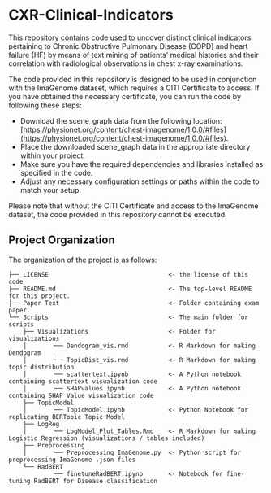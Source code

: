 # CXR-Clinical-Indicators

This repository contains code used to uncover distinct clinical indicators pertaining to Chronic Obstructive Pulmonary Disease (COPD) and heart failure (HF) by means of text mining of patients' medical histories and their correlation with radiological observations in chest x-ray examinations.

The code provided in this repository is designed to be used in conjunction with the ImaGenome dataset, which requires a CITI Certificate to access. If you have obtained the necessary certificate, you can run the code by following these steps:

- Download the scene_graph data from the following location: [https://physionet.org/content/chest-imagenome/1.0.0/#files](https://physionet.org/content/chest-imagenome/1.0.0/#files).
- Place the downloaded scene_graph data in the appropriate directory within your project.
- Make sure you have the required dependencies and libraries installed as specified in the code.
- Adjust any necessary configuration settings or paths within the code to match your setup.

Please note that without the CITI Certificate and access to the ImaGenome dataset, the code provided in this repository cannot be executed.

## Project Organization
The organization of the project is as follows:

```
├── LICENSE                                 <- the license of this code
├── README.md                               <- The top-level README for this project.
├── Paper Text                              <- Folder containing exam paper.
└── Scripts                                 <- The main folder for scripts
    ├── Visualizations                      <- Folder for visualizations
    │       └── Dendogram_vis.rmd           <- R Markdown for making Dendogram
    │       └── TopicDist_vis.rmd           <- R Markdown for making topic distribution 
    │       └── scattertext.ipynb           <- A Python notebook containing scattertext visualization code
    │       └── SHAPvalues.ipynb            <- A Python notebook containing SHAP Value visualization code
    ├── TopicModel   
    │       └── TopicModel.ipynb            <- Python Notebook for replicating BERTopic Topic Model
    ├── LogReg                              
    │       └── LogModel_Plot_Tables.Rmd    <- R Markdown for making Logistic Regression (visualizations / tables included)
    ├── Preprocessing         
    │       └── Preprocessing_ImaGenome.py  <- Python script for preprocessing ImaGenome .json files
    └── RadBERT       
            └── finetuneRadBERT.ipynb       <- Notebook for fine-tuning RadBERT for Disease classification
```
